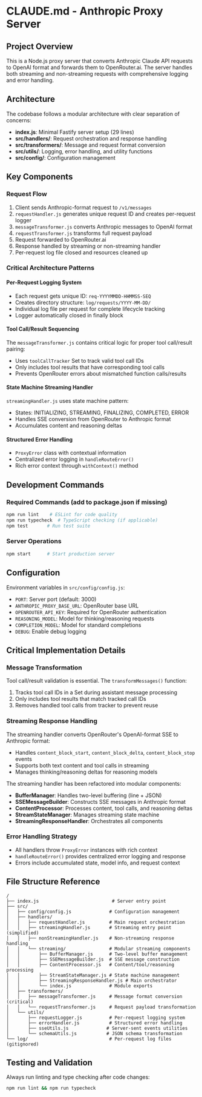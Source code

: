 # CLAUDE.md - Anthropic Proxy Server

## Project Overview
This is a Node.js proxy server that converts Anthropic Claude API requests to OpenAI format and forwards them to OpenRouter.ai. The server handles both streaming and non-streaming requests with comprehensive logging and error handling.

## Architecture
The codebase follows a modular architecture with clear separation of concerns:

- **index.js**: Minimal Fastify server setup (29 lines)
- **src/handlers/**: Request orchestration and response handling
- **src/transformers/**: Message and request format conversion
- **src/utils/**: Logging, error handling, and utility functions
- **src/config/**: Configuration management

## Key Components

### Request Flow
1. Client sends Anthropic-format request to `/v1/messages`
2. `requestHandler.js` generates unique request ID and creates per-request logger
3. `messageTransformer.js` converts Anthropic messages to OpenAI format
4. `requestTransformer.js` transforms full request payload
5. Request forwarded to OpenRouter.ai
6. Response handled by streaming or non-streaming handler
7. Per-request log file closed and resources cleaned up

### Critical Architecture Patterns

#### Per-Request Logging System
- Each request gets unique ID: `req-YYYYMMDD-HHMMSS-SEQ`
- Creates directory structure: `log/requests/YYYY-MM-DD/`
- Individual log file per request for complete lifecycle tracking
- Logger automatically closed in finally block

#### Tool Call/Result Sequencing
The `messageTransformer.js` contains critical logic for proper tool call/result pairing:
- Uses `toolCallTracker` Set to track valid tool call IDs
- Only includes tool results that have corresponding tool calls
- Prevents OpenRouter errors about mismatched function calls/results

#### State Machine Streaming Handler
`streamingHandler.js` uses state machine pattern:
- States: INITIALIZING, STREAMING, FINALIZING, COMPLETED, ERROR
- Handles SSE conversion from OpenRouter to Anthropic format
- Accumulates content and reasoning deltas

#### Structured Error Handling
- `ProxyError` class with contextual information
- Centralized error logging in `handleRouteError()`
- Rich error context through `withContext()` method

## Development Commands

### Required Commands (add to package.json if missing)
```bash
npm run lint    # ESLint for code quality
npm run typecheck  # TypeScript checking (if applicable)
npm test       # Run test suite
```

### Server Operations
```bash
npm start      # Start production server
```

## Configuration
Environment variables in `src/config/config.js`:
- `PORT`: Server port (default: 3000)
- `ANTHROPIC_PROXY_BASE_URL`: OpenRouter base URL
- `OPENROUTER_API_KEY`: Required for OpenRouter authentication
- `REASONING_MODEL`: Model for thinking/reasoning requests
- `COMPLETION_MODEL`: Model for standard completions
- `DEBUG`: Enable debug logging

## Critical Implementation Details

### Message Transformation
Tool call/result validation is essential. The `transformMessages()` function:
1. Tracks tool call IDs in a Set during assistant message processing
2. Only includes tool results that match tracked call IDs
3. Removes handled tool calls from tracker to prevent reuse

### Streaming Response Handling
The streaming handler converts OpenRouter's OpenAI-format SSE to Anthropic format:
- Handles `content_block_start`, `content_block_delta`, `content_block_stop` events
- Supports both text content and tool calls in streaming
- Manages thinking/reasoning deltas for reasoning models

The streaming handler has been refactored into modular components:
- **BufferManager**: Handles two-level buffering (line + JSON)
- **SSEMessageBuilder**: Constructs SSE messages in Anthropic format
- **ContentProcessor**: Processes content, tool calls, and reasoning deltas
- **StreamStateManager**: Manages streaming state machine
- **StreamingResponseHandler**: Orchestrates all components

### Error Handling Strategy
- All handlers throw `ProxyError` instances with rich context
- `handleRouteError()` provides centralized error logging and response
- Errors include accumulated state, model info, and request context

## File Structure Reference
```
/
├── index.js                           # Server entry point
├── src/
│   ├── config/config.js              # Configuration management
│   ├── handlers/
│   │   ├── requestHandler.js         # Main request orchestration
│   │   ├── streamingHandler.js       # Streaming entry point (simplified)
│   │   ├── nonStreamingHandler.js    # Non-streaming response handling
│   │   └── streaming/                # Modular streaming components
│   │       ├── BufferManager.js      # Two-level buffer management
│   │       ├── SSEMessageBuilder.js  # SSE message construction
│   │       ├── ContentProcessor.js   # Content/tool/reasoning processing
│   │       ├── StreamStateManager.js # State machine management
│   │       ├── StreamingResponseHandler.js # Main orchestrator
│   │       └── index.js              # Module exports
│   ├── transformers/
│   │   ├── messageTransformer.js     # Message format conversion (critical)
│   │   └── requestTransformer.js     # Request payload transformation
│   └── utils/
│       ├── requestLogger.js          # Per-request logging system
│       ├── errorHandler.js           # Structured error handling
│       ├── sseUtils.js              # Server-sent events utilities
│       └── schemaUtils.js           # JSON schema transformation
└── log/                              # Per-request log files (gitignored)
```

## Testing and Validation
Always run linting and type checking after code changes:
```bash
npm run lint && npm run typecheck
```